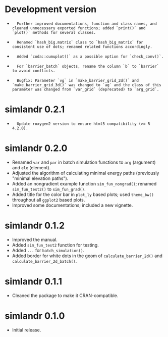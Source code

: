 # Development version

-		Further improved documentations, function and class names, and cleaned unnecessary exported functions; added `print()` and `plot()` methods for several classes.
-		Renamed `hash_big.matrix` class to `hash_big_matrix` for consistent use of dots; renamed related functions accordingly.
-		Added `coda::cumuplot()` as a possible option for `check_conv()`.
-		For `barrier_batch` objects, rename the column `b` to `barrier` to avoid conflicts. 
-		Bugfix: Parameter `vg` in `make_barrier_grid_2d()` and `make_barrier_grid_3d()` was changed to `ag` and the class of this parameter was changed from `var_grid` (deprecated) to `arg_grid`. 

# simlandr 0.2.1
-		Update roxygen2 version to ensure html5 compatibility (>= R 4.2.0).

# simlandr 0.2.0

-   Renamed `var` and `par` in batch simulation functions to `arg` (argument) and `ele` (element).
-   Adjusted the algorithm of calculating minimal energy paths (previously "minimal elevation paths").
-   Added an nongradient example function `sim_fun_nongrad()`; renamed `sim_fun_test2()` to `sim_fun_grad()`.
-   Added title for the color bar in `plot_ly` based plots; used `theme_bw()` throughout all `ggplot2` based plots.
-   Improved some documentations; included a new vignette.

# simlandr 0.1.2

-   Improved the manual.
-   Added `sim_fun_test2` function for testing.
-   Added `...` for `batch_simulation()`.
-   Added border for white dots in the geom of `calculate_barrier_2d()` and `calculate_barrier_2d_batch()`.

# simlandr 0.1.1

-   Cleaned the package to make it CRAN-compatible.

# simlandr 0.1.0

-   Initial release.
